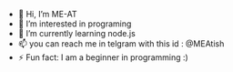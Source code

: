 - 👋 Hi, I’m ME-AT
- 👀 I’m interested in programing
- 🌱 I’m currently learning node.js
- 📫 you can reach me in telgram with this id : @MEAtish
- ⚡ Fun fact: I am a beginner in programming :) 

<!---
MEAT-node/MEAT-node is a ✨ special ✨ repository because its `README.md` (this file) appears on your GitHub profile.
You can click the Preview link to take a look at your changes.
--->
